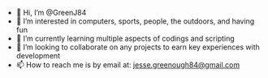 - 👋 Hi, I’m @GreenJ84
- 👀 I’m interested in computers, sports, people, the outdoors, and having fun
- 🌱 I’m currently learning multiple aspects of codings and scripting
- 💞️ I’m looking to collaborate on any projects to earn key experiences with development
- 📫 How to reach me is by email at: jesse.greenough84@gmail.com

<!---
GreenJ84/GreenJ84 is a ✨ special ✨ repository because its `README.md` (this file) appears on your GitHub profile.
You can click the Preview link to take a look at your changes.
--->
